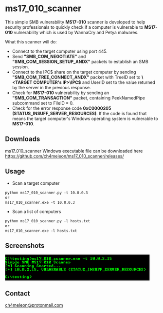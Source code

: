 # ms17_010_scanner

This simple SMB vulnerability __MS17-010__ scanner is developed to help security professionals to quickly check if a computer is vulnerable
to __MS17-010__ vulnerability which is used by WannaCry and Petya malwares.

What this scanner will do:
* Connect to the target computer using port 445.
* Send __"SMB_COM_NEGOTIATE"__ and __"SMB_COM_SESSION_SETUP_ANDX"__ packets to establish an SMB session.
* Connect to the IPC$ share on the target computer by sending __"SMB_COM_TREE_CONNECT_ANDX"__ packet with TreeID set
to __\\<TARGET COMPUTER's IP>\IPC$__ and UserID set to the value returned by the server in the previous response.
* Check for __MS17-010__ vulnerability by sending an __"SMB_COM_TRANSACTION"__ packet, containing PeekNamedPipe subcommand set to FileID = 0.
* Check for the error response code __0xC0000205 (STATUS_INSUFF_SERVER_RESOURCES)__. If the code is found that means the target computer's Windows operating system is vulnerable to __MS17-010__.

## Downloads
ms17_010_scanner Windows executable file can be downloaded here
https://github.com/ch4meleon/ms17_010_scanner/releases/

## Usage
* Scan a target computer
```
python ms17_010_scanner.py -t 10.0.0.3
or
ms17_010_scanner.exe -t 10.0.0.3
```

* Scan a list of computers
```
python ms17_010_scanner.py -l hosts.txt
or
ms17_010_scanner.exe -l hosts.txt
```

## Screenshots
<img align="center" src="./1.PNG" alt="Screenshot #1" />

## Contact
ch4meleon@protonmail.com
